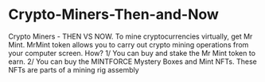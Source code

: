 # Crypto-Miners-Then-and-Now
Crypto Miners - THEN VS NOW. To mine cryptocurrencies virtually, get Mr Mint. MrMint token allows you to carry out crypto mining operations from your computer screen. How? 1/ You can buy and stake the Mr Mint token to earn. 2/ You can buy the MINTFORCE Mystery Boxes and Mint NFTs. These NFTs are parts of a mining rig assembly 
